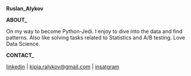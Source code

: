 **Ruslan_Alykov**


**ABOUT_**

On my way to become Python-Jedi.
I enjoy to dive into the data and find patterns.
Also like solving tasks related to Statistics and A/B testing.
Love Data Science.

**CONTACT_**

   [linkedin](https://linkedin.com/in/ruslan-alykov) 
   | kipia.ralykov@gmail.com 
   | [insatgram](https://www.instagram.com/el_rra/)
<!---
Russell-Alykov/Russell-Alykov is a ✨ special ✨ repository because its `README.md` (this file) appears on your GitHub profile.
You can click the Preview link to take a look at your changes.
--->
